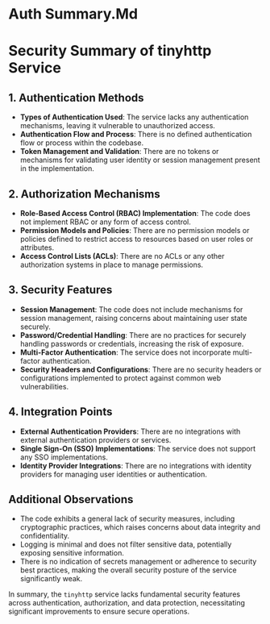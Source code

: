 # Auth Summary.Md

# Security Summary of tinyhttp Service

## 1. Authentication Methods
- **Types of Authentication Used**: The service lacks any authentication mechanisms, leaving it vulnerable to unauthorized access.
- **Authentication Flow and Process**: There is no defined authentication flow or process within the codebase.
- **Token Management and Validation**: There are no tokens or mechanisms for validating user identity or session management present in the implementation.

## 2. Authorization Mechanisms
- **Role-Based Access Control (RBAC) Implementation**: The code does not implement RBAC or any form of access control.
- **Permission Models and Policies**: There are no permission models or policies defined to restrict access to resources based on user roles or attributes.
- **Access Control Lists (ACLs)**: There are no ACLs or any other authorization systems in place to manage permissions.

## 3. Security Features
- **Session Management**: The code does not include mechanisms for session management, raising concerns about maintaining user state securely.
- **Password/Credential Handling**: There are no practices for securely handling passwords or credentials, increasing the risk of exposure.
- **Multi-Factor Authentication**: The service does not incorporate multi-factor authentication.
- **Security Headers and Configurations**: There are no security headers or configurations implemented to protect against common web vulnerabilities.

## 4. Integration Points
- **External Authentication Providers**: There are no integrations with external authentication providers or services.
- **Single Sign-On (SSO) Implementations**: The service does not support any SSO implementations.
- **Identity Provider Integrations**: There are no integrations with identity providers for managing user identities or authentication.

## Additional Observations
- The code exhibits a general lack of security measures, including cryptographic practices, which raises concerns about data integrity and confidentiality.
- Logging is minimal and does not filter sensitive data, potentially exposing sensitive information.
- There is no indication of secrets management or adherence to security best practices, making the overall security posture of the service significantly weak.

In summary, the `tinyhttp` service lacks fundamental security features across authentication, authorization, and data protection, necessitating significant improvements to ensure secure operations.